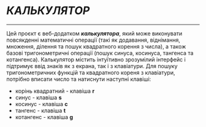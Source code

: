 # *КАЛЬКУЛЯТОР*
___
Цей проєкт є веб-додатком __*калькулятора*__, який може виконувати повсякденні математичні операції (такі як додавання, віднімання, множення, ділення та пошук квадратного корення з числа), а також базові тригонометричні операції (пошук синуса, косинуса, тангенса та котангенса). Калькулятор містить інтуїтивно зрозумілий інтерфейс і підтримує ввід знаків як з екрана, так і з клавіатури.
Для пошуку тригонометричних функцій та квадратного кореня з клавіатури, потрібно вписати число та натиснути наступні клавіші:
- корінь квадратний - клавіша __r__
- синус - клавіша __s__
- косинус - клавіша __c__
- тангенс - клавіша __t__
- котангенс - клавіша __g__